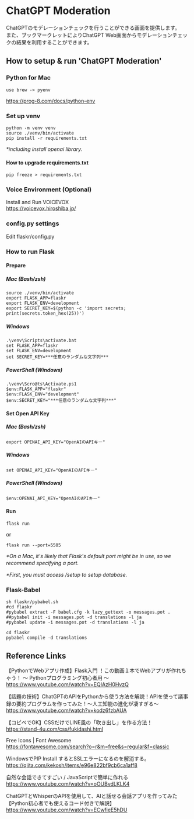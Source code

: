 # ChatGPT Moderation
ChatGPTのモデレーションチェックを行うことができる画面を提供します。  
また、ブックマークレットによりChatGPT Web画面からモデレーションチェックの結果を利用することができます。

## How to setup & run 'ChatGPT Moderation'

### Python for Mac
```
use brew -> pyenv  
```
https://prog-8.com/docs/python-env

### Set up venv
```
python -m venv venv  
source ./venv/bin/activate  
pip install -r requirements.txt
```
*\*including install openai library.*

#### How to upgrade requirements.txt
```
pip freeze > requirements.txt  
```

### Voice Environment (Optional)
Install and Run VOICEVOX  
https://voicevox.hiroshiba.jp/  

### config.py settings
Edit flaskr/config.py

### How to run Flask
#### Prepare
##### Mac (Bash/zsh)
```
source ./venv/bin/activate  
export FLASK_APP=flaskr  
export FLASK_ENV=development  
export SECRET_KEY=$(python -c 'import secrets; print(secrets.token_hex(25))')
```

##### Windows
```
.\venv\Scripts\activate.bat  
set FLASK_APP=flaskr  
set FLASK_ENV=development  
set SECRET_KEY=***任意のランダムな文字列***
```

##### PowerShell (Windows)
```
.\venv\Scro@ts\Activate.ps1  
$env:FLASK_APP="flaskr"  
$env:FLASK_ENV="development"  
$env:SECRET_KEY="***任意のランダムな文字列***"
```

#### Set Open API Key
##### Mac (Bash/zsh)
```
export OPENAI_API_KEY="OpenAIのAPIキー"  
```

##### Windows
```
set OPENAI_API_KEY="OpenAIのAPIキー"  
```

##### PowerShell (Windows)
```
$env:OPENAI_API_KEY="OpenAIのAPIキー"  
```

#### Run
```
flask run  
```
or  
```
flask run --port=5505  
```
*\*On a Mac, it's likely that Flask's default port might be in use, so we recommend specifying a port.*　　

*\*First, you must access /setup to setup database.*

### Flask-Babel
```
sh flaskr/pybabel.sh
#cd flaskr
#pybabel extract -F babel.cfg -k lazy_gettext -o messages.pot .
##pybabel init -i messages.pot -d translations -l ja
#pybabel update -i messages.pot -d translations -l ja

cd flaskr
pybabel compile -d translations
```

## Reference Links
【PythonでWebアプリ作成】Flask入門 ！この動画１本でWebアプリが作れちゃう！ 〜 Pythonプログラミング初心者用 〜  
https://www.youtube.com/watch?v=EQIAzH0HvzQ  

【話題の技術】ChatGPTのAPIをPythonから使う方法を解説！APIを使って議事録の要約プログラムを作ってみた！〜人工知能の進化が凄すぎる〜  
https://www.youtube.com/watch?v=kodz6fzbAUA  

【コピペでOK】CSSだけでLINE風の「吹き出し」を作る方法！  
https://stand-4u.com/css/fukidashi.html  

Free Icons | Font Awesome  
https://fontawesome.com/search?o=r&m=free&s=regular&f=classic  

WindowsでPIP Install するとSSLエラーになるのを解消する。  
https://qiita.com/kekosh/items/e96e822bf9cb6ca1aff8  

自然な会話できてすごい / JavaScriptで簡単に作れる  
https://www.youtube.com/watch?v=oOUBvdLKLK4  

ChatGPTとWhisperのAPIを使用して、AIと話せる会話アプリを作ってみた【Python初心者でも使えるコード付きで解説】  
https://www.youtube.com/watch?v=ECwfieE5hDU  
